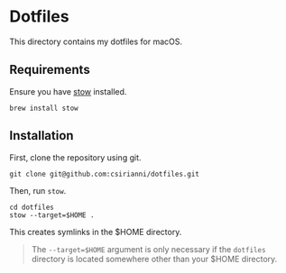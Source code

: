 # Dotfiles

This directory contains my dotfiles for macOS.

## Requirements

Ensure you have [stow](https://www.gnu.org/software/stow/manual/stow.html) installed.

```
brew install stow
```

## Installation

First, clone the repository using git.

```
git clone git@github.com:csirianni/dotfiles.git
```

Then, run `stow`.

```
cd dotfiles
stow --target=$HOME .
```

This creates symlinks in the $HOME directory.

> The `--target=$HOME` argument is only necessary if the `dotfiles` directory is located somewhere other than your $HOME directory.
